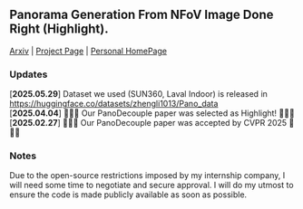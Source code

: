 ## Panorama Generation From NFoV Image Done Right <span class="red-bold">(Highlight)</span>. </sub>

[Arxiv](https://arxiv.org/abs/2503.18420) | [Project Page](https://isee-laboratory.github.io/PanoDecouple/) | [Personal HomePage](https://zhengdian1.github.io)

### Updates  
[**2025.05.29**]  Dataset we used (SUN360, Laval Indoor) is released in https://huggingface.co/datasets/zhengli1013/Pano_data <br>
[**2025.04.04**]  🎉🎉🎉 Our PanoDecouple paper was selected as Highlight! 🎉🎉🎉 <br>
[**2025.02.27**]  🎉🎉🎉 Our PanoDecouple paper was accepted by CVPR 2025 🎉🎉🎉 <br>

### Notes
Due to the open-source restrictions imposed by my internship company, I will need some time to negotiate and secure approval. I will do my utmost to ensure the code is made publicly available as soon as possible.
